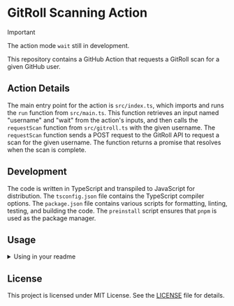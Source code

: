 # GitRoll Scanning Action

> [!IMPORTANT]
> The action mode `wait` still in development.

This repository contains a GitHub Action that requests a GitRoll scan for a given GitHub user.

## Action Details

The main entry point for the action is `src/index.ts`, which imports and runs
the `run` function from `src/main.ts`. This function retrieves an input named
"username" and "wait" from the action's inputs, and then calls the `requestScan` function from `src/gitroll.ts` with the
given username. The `requestScan` function sends a POST request to the GitRoll API to request a scan for the given
username. The function returns a promise that resolves when the scan is complete.

## Development

The code is written in TypeScript and transpiled to JavaScript for distribution.
The `tsconfig.json` file contains the TypeScript compiler options. The
`package.json` file contains various scripts for formatting, linting, testing,
and building the code. The `preinstall` script ensures that `pnpm` is used as
the package manager.

## Usage

<details>
<summary>Using in your readme</summary>

To use this action in your repository, you can create a workflow file in the
`.github/workflows` directory.
For example, you can create a file named
`scan.yml` with the following content:

```yaml

name: Scan

on:
  schedule:
    - cron: "30 0 * * *"
  workflow_dispatch:
  push:

jobs:
  scan:
    runs-on: ubuntu-latest
    steps:
      - name: browser install
        run: npx puppeteer browsers install chrome
      - name: GitRoll Scan
        uses: brenoepics/gitroll-action@v0.1.0
```

This workflow will run every day at midnight and request a scan for the repository owner username,
you can also specify the username with the `username` input.

```yaml
      - name: GitRoll Scan
        uses: brenoepics/gitroll-action@v0.1.0
        with:
          username: 'brenoepics'
```

</details>

## License

This project is licensed under MIT License.
See the [LICENSE](LICENSE) file for
details.
